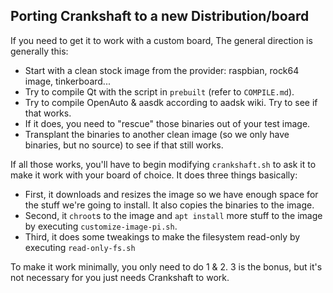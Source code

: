 Porting Crankshaft to a new Distribution/board
--

If you need to get it to work with a custom board, The general direction is generally this:
- Start with a clean stock image from the provider: raspbian, rock64 image, tinkerboard...
- Try to compile Qt with the script in `prebuilt` (refer to `COMPILE.md`).
- Try to compile OpenAuto & aasdk according to aadsk wiki. Try to see if that works.
- If it does, you need to "rescue" those binaries out of your test image.
- Transplant the binaries to another clean image (so we only have binaries, but no source) to see if that still works.

If all those works, you'll have to begin modifying `crankshaft.sh` to ask it to make it work with your board of choice. It does three things basically:

- First, it downloads and resizes the image so we have enough space for the stuff we're going to install. It also copies the binaries to the image.
- Second, it `chroot`s to the image and `apt install` more stuff to the image by executing `customize-image-pi.sh`.
- Third, it does some tweakings to make the filesystem read-only by executing `read-only-fs.sh`

To make it work minimally, you only need to do 1 & 2. 3 is the bonus, but it's not necessary for you just needs Crankshaft to work.
